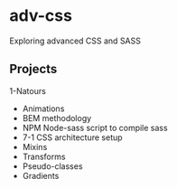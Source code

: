 # adv-css
Exploring advanced CSS and SASS

## Projects
1-Natours
- Animations
- BEM methodology
- NPM Node-sass script to compile sass 
- 7-1 CSS architecture setup
- Mixins
- Transforms
- Pseudo-classes
- Gradients
